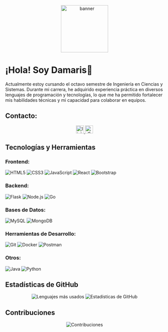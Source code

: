 <div align="center">
  <img height="150" src="https://github.com/Damaris-Muralles/Damaris-Muralles/bannerinicial.png"  alt="banner"  />
</div>

# ¡Hola! Soy Damaris👋

Actualmente estoy cursando el octavo semestre de Ingeniería en Ciencias y Sistemas. Durante mi carrera, he adquirido experiencia práctica en diversos lenguajes de programación y tecnologías, lo que me ha permitido fortalecer mis habilidades técnicas y mi capacidad para colaborar en equipos.
<!--
<p align="left"> <img src="https://komarev.com/ghpvc/?username=damaris-muralles&label=Profile%20views&color=0e75b6&style=flat" alt="damaris-muralles" /> </p>

<p align="left"> <a href="https://github.com/ryo-ma/github-profile-trophy"><img src="https://github-profile-trophy.vercel.app/?username=damaris-muralles&theme=algolia&locale=es" alt="damaris-muralles" /></a> </p>-->

## Contacto:

<div align="center">
  <a href="https://www.linkedin.com/in/damarismurallesv/">
    <img src="https://img.shields.io/static/v1?message=LinkedIn&logo=linkedin&label=&color=0077B5&logoColor=white&labelColor=&style=for-the-badge" height="25" alt="linkedin logo"  />
  </a>
  <a href="mailto:damarisyulizzamuralles@gmail.com">
    <img src="https://img.shields.io/static/v1?message=Gmail&logo=gmail&label=&color=EA4335&logoColor=white&labelColor=&style=for-the-badge"  height="25" alt="Gmail" />
  </a>
  <!--<img src="https://img.shields.io/static/v1?message=Youtube&logo=youtube&label=&color=FF0000&logoColor=white&labelColor=&style=for-the-badge" height="25" alt="youtube logo"  />
  <img src="https://img.shields.io/static/v1?message=Twitter&logo=twitter&label=&color=1DA1F2&logoColor=white&labelColor=&style=for-the-badge" height="25" alt="twitter logo"  />-->
</div>

## Tecnologías y Herramientas
### Frontend:
![HTML5](https://img.shields.io/badge/-HTML5-E34F26?logo=html5&logoColor=white&style=flat)
![CSS3](https://img.shields.io/badge/-CSS3-1572B6?logo=css3&logoColor=white&style=flat)
![JavaScript](https://img.shields.io/badge/-JavaScript-F7DF1E?logo=javascript&logoColor=black&style=flat)
![React](https://img.shields.io/badge/-React-61DAFB?logo=react&logoColor=white&style=flat)
![Bootstrap](https://img.shields.io/badge/-Bootstrap-563D7C?logo=bootstrap&logoColor=white&style=flat)
<!--
![Vue.js](https://img.shields.io/badge/-Vue.js-4FC08D?logo=vue.js&logoColor=white&style=flat)-->

### Backend:
<!--
![Django](https://img.shields.io/badge/-Django-092E20?logo=django&logoColor=white&style=flat)-->
![Flask](https://img.shields.io/badge/-Flask-000000?logo=flask&logoColor=white&style=flat)
![Node.js](https://img.shields.io/badge/-Node.js-339933?logo=node.js&logoColor=white&style=flat)
![Go](https://img.shields.io/badge/-Go-00ADD8?logo=go&logoColor=white&style=flat)

### Bases de Datos:
![MySQL](https://img.shields.io/badge/-MySQL-4479A1?logo=mysql&logoColor=white&style=flat)
![MongoDB](https://img.shields.io/badge/-MongoDB-47A248?logo=mongodb&logoColor=white&style=flat)
<!--
![Redis](https://img.shields.io/badge/-Redis-DC382D?logo=redis&logoColor=white&style=flat)
![Oracle](https://img.shields.io/badge/-Oracle-F80000?logo=oracle&logoColor=white&style=flat)-->

### Herramientas de Desarrollo:
![Git](https://img.shields.io/badge/-Git-F05032?logo=git&logoColor=white&style=flat)
![Docker](https://img.shields.io/badge/-Docker-2496ED?logo=docker&logoColor=white&style=flat)
![Postman](https://img.shields.io/badge/-Postman-FF6C37?logo=postman&logoColor=white&style=flat)
<!--
![Kubernetes](https://img.shields.io/badge/-Kubernetes-326CE5?logo=kubernetes&logoColor=white&style=flat)-->

### Otros:

![Java](https://img.shields.io/badge/-Java-007396?logo=java&logoColor=white&style=flat)
![Python](https://img.shields.io/badge/-Python-3776AB?logo=python&logoColor=white&style=flat)
<!--
![D3.js](https://img.shields.io/badge/-D3.js-F9A03C?logo=d3.js&logoColor=white&style=flat)
![Nginx](https://img.shields.io/badge/-Nginx-269539?logo=nginx&logoColor=white&style=flat)
![Arduino](https://img.shields.io/badge/-Arduino-00979D?logo=arduino&logoColor=white&style=flat)
![AWS](https://img.shields.io/badge/-AWS-232F3E?logo=amazon-aws&logoColor=white&style=flat)
![Google Cloud](https://img.shields.io/badge/-Google%20Cloud-4285F4?logo=google-cloud&logoColor=white&style=flat)
![Linux](https://img.shields.io/badge/-Linux-FCC624?logo=linux&logoColor=black&style=flat)-->


<!--
## Proyectos Destacados
### [Nombre del Proyecto](enlace-al-repositorio)
Descripción breve del proyecto. Tecnología principal usada.

### [Otro Proyecto](enlace-al-repositorio)
Descripción breve del proyecto. Tecnología principal usada.

-->
## Estadísticas de GitHub

<div align="center">
  <img src="https://github-readme-stats.vercel.app/api/top-langs/?username=Damaris-Muralles&layout=compact&theme=algolia&locale=es" alt="Lenguajes más usados" />
  <img src="https://github-readme-stats.vercel.app/api?username=Damaris-Muralles&show_icons=true&theme=algolia&locale=es" alt="Estadísticas de GitHub" />
</div>

## Contribuciones

<div align="center">
  <img src="https://github-readme-streak-stats.herokuapp.com/?user=Damaris-Muralles&theme=algolia&locale=es" alt="Contribuciones" />
</div>
